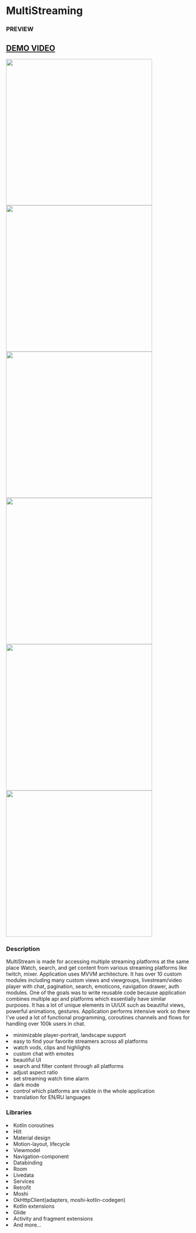 # MultiStreaming
<h3>PREVIEW</h3>
<p><a href="http://danielktx.com/images/bitcoin_app/bitcoin_video.mp4" type="video/mp4"><h2>DEMO VIDEO</h2></a></p>
<p float="left">
   <img width="400" src="http://danielktx.com/images/multistream/row-1-col-1.jpg" />
  <img width="400" src="http://danielktx.com/images/multistream/row-1-col-2.jpg" />
    <img width="400" src="http://danielktx.com/images/multistream/row-1-col-3.jpg" />
    <img width="400" src="http://danielktx.com/images/multistream/row-1-col-4.jpg" />
  <img width="400" src="http://danielktx.com/images/multistream/row-1-col-5.jpg" />
  <img width="400" src="http://danielktx.com/images/multistream/row-1-col-7.jpg" />
  </p>

<h3>Description</h3>
<p>MultiStream is made for accessing multiple streaming platforms at the same place
Watch, search, and get content from various streaming platforms like twitch, mixer. Application uses MVVM architecture. It has over 10 custom modules including many custom views and viewgroups, livestream/video player with chat, pagination, search, emoticons, navigation drawer, auth modules. One of the goals was to write reusable code because application combines multiple api and platforms which essentially have similar purposes. It has a lot of unique elements in UI/UX such as beautiful views, powerful animations, gestures. Application performs intensive work so there I've used a lot of functional programming, coroutines channels and flows for handling over 100k users in chat. </p>

<li>minimizable player-portrait, landscape support</li>
<li>easy to find your favorite streamers across all platforms</li>
<li>watch vods, clips and highlights</li>
<li>custom chat with emotes</li>
<li>beautiful UI</li>
<li>search and filter content through all platforms</li>
<li>adjust aspect ratio</li>
<li>set streaming watch time alarm</li>
<li>dark mode</li>
<li>control which platforms are visible in the whole application</li>
<li>translation for EN/RU languages</li>
<h3> Libraries </h3>
<p>
  <li>Kotlin coroutines</li> 
  <li>Hilt</li>
  <li>Material design</li>
  <li>Motion-layout, lifecycle</li>
  <li>Viewmodel</li>
  <li>Navigation-component</li> 
  <li>Databinding</li> 
  <li>Room</li> 
  <li>Livedata</li> 
  <li>Services</li> 
  <li>Retrofit</li>
  <li>Moshi</li>
  <li>OkHttpClient(adapters, moshi-kotlin-codegen)</li> 
  <li>Kotlin extensions</li> 
  <li>Glide</li>
  <li>Activity and fragment extensions</li> 
  <li>And more...</li>
</p>
